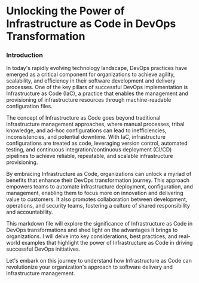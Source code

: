 # Unlocking the Power of Infrastructure as Code in DevOps Transformation

### Introduction

In today's rapidly evolving technology landscape, DevOps practices have emerged as a critical component for organizations to achieve agility, scalability, and efficiency in their software development and delivery processes. One of the key pillars of successful DevOps implementation is Infrastructure as Code (IaC), a practice that enables the management and provisioning of infrastructure resources through machine-readable configuration files.

The concept of Infrastructure as Code goes beyond traditional infrastructure management approaches, where manual processes, tribal knowledge, and ad-hoc configurations can lead to inefficiencies, inconsistencies, and potential downtime. With IaC, infrastructure configurations are treated as code, leveraging version control, automated testing, and continuous integration/continuous deployment (CI/CD) pipelines to achieve reliable, repeatable, and scalable infrastructure provisioning.

By embracing Infrastructure as Code, organizations can unlock a myriad of benefits that enhance their DevOps transformation journey. This approach empowers teams to automate infrastructure deployment, configuration, and management, enabling them to focus more on innovation and delivering value to customers. It also promotes collaboration between development, operations, and security teams, fostering a culture of shared responsibility and accountability.

This markdown file will explore the significance of Infrastructure as Code in DevOps transformations and shed light on the advantages it brings to organizations. I will delve into key considerations, best practices, and real-world examples that highlight the power of Infrastructure as Code in driving successful DevOps initiatives.

Let's embark on this journey to understand how Infrastructure as Code can revolutionize your organization's approach to software delivery and infrastructure management.
